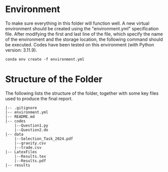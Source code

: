 
# Environment

To make sure everything in this folder will function well. A new virtual environment should be created using the "environment.yml" specification file. After modifying the first and last line of the file, which specify the name of the environment and the storage location, the following command should be executed. Codes have been tested on this environment (with Python version: 3.11.9).

`conda env create -f environment.yml`

# Structure of the Folder

The following lists the structure of the folder, together with some key files used to produce the final report.

```
|-- .gitignore
|-- environment.yml
|-- README.md 
|-- codes
    |--Question1.py
    |--Question2.do
|-- data
    |--Selection_Task_2024.pdf
    |--gravity.csv
    |--trade.csv
|-- LatexFiles
    |--Results.tex
    |--Results.pdf
|-- results
```
